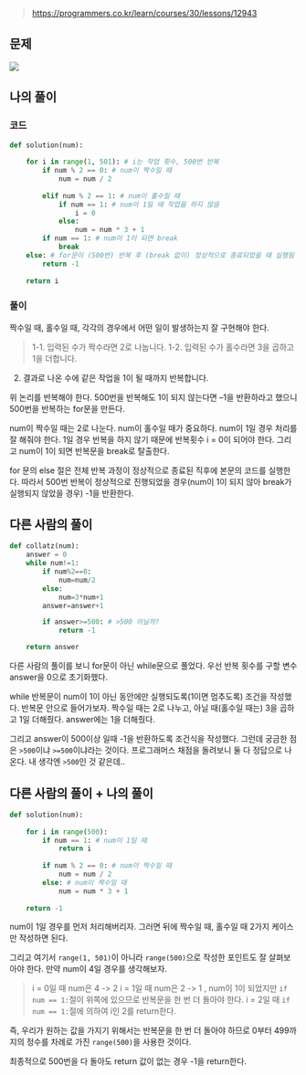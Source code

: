 > https://programmers.co.kr/learn/courses/30/lessons/12943

## 문제
![](https://images.velog.io/images/suasue/post/d36015de-95bc-4d99-ae26-315863023a77/%EC%BD%9C%EB%9D%BC%EC%B8%A0.png)

## 나의 풀이
### 코드
```python
def solution(num):
    
    for i in range(1, 501): # i는 작업 횟수, 500번 반복
        if num % 2 == 0: # num이 짝수일 때
            num = num / 2
                
        elif num % 2 == 1: # num이 홀수일 때
            if num == 1: # num이 1일 때 작업을 하지 않음
                i = 0 
            else:
                num = num * 3 + 1                
        if num == 1: # num이 1이 되면 break
            break
    else: # for문이 (500번) 반복 후 (break 없이) 정상적으로 종료되었을 때 실행됨
        return -1
    
    return i
```            

### 풀이
짝수일 때, 홀수일 때, 각각의 경우에서 어떤 일이 발생하는지 잘 구현해야 한다.

> 1-1. 입력된 수가 짝수라면 2로 나눕니다. 
1-2. 입력된 수가 홀수라면 3을 곱하고 1을 더합니다.
2. 결과로 나온 수에 같은 작업을 1이 될 때까지 반복합니다.

위 논리를 반복해야 한다. 500번을 반복해도 1이 되지 않는다면 –1을 반환하라고 했으니 500번을 반복하는 for문을 만든다.

num이 짝수일 때는 2로 나눈다.
num이 홀수일 때가 중요하다. num이 1일 경우 처리를 잘 해줘야 한다. 1일 경우 반복을 하지 않기 때문에 반복횟수 i = 0이 되어야 한다.
그리고 num이 1이 되면 반복문을 break로 탈출한다. 

for 문의 else 절은 전체 반복 과정이 정상적으로 종료된 직후에 본문의 코드를 실행한다. 따라서 500번 반복이 정상적으로 진행되었을 경우(num이 1이 되지 않아 break가 실행되지 않았을 경우) -1을 반환한다.


## 다른 사람의 풀이
```python
def collatz(num):
    answer = 0
    while num!=1:
        if num%2==0:
            num=num/2
        else:
            num=3*num+1
        answer=answer+1

        if answer>=500: # >500 아닐까?
            return -1

    return answer
```
다른 사람의 풀이를 보니 for문이 아닌 while문으로 풀었다. 
우선 반복 횟수를 구할 변수 answer을 0으로 초기화했다. 

while 반복문이 num이 1이 아닌 동안에만 실행되도록(1이면 멈추도록) 조건을 작성했다. 반복문 안으로 들어가보자. 짝수일 때는 2로 나누고, 아닐 때(홀수일 때는) 3을 곱하고 1일 더해줬다. answer에는 1을 더해줬다. 

그리고 answer이 500이상 일때 -1을 반환하도록 조건식을 작성했다.
그런데 궁금한 점은 `>500`이냐 `>=500`이냐라는 것이다. 프로그래머스 채점을 돌려보니 둘 다 정답으로 나온다. 내 생각엔 `>500`인 것 같은데..  

## 다른 사람의 풀이 + 나의 풀이
```python
def solution(num):
    
    for i in range(500):
        if num == 1: # num이 1일 때
            return i
        
        if num % 2 == 0: # num이 짝수일 때
            num = num / 2
        else: # num이 짝수일 때
            num = num * 3 + 1   
            
    return -1
```

num이 1일 경우를 먼저 처리해버리자. 그러면 뒤에 짝수일 때, 홀수일 때 2가지 케이스만 작성하면 된다. 

그리고 여기서 `range(1, 501)`이 아니라 `range(500)`으로 작성한 포인트도 잘 살펴보아야 한다. 만약 num이 4일 경우를 생각해보자. 

>i = 0일 때 num은 4 -> 2
i = 1일 때 num은 2 -> 1 , num이 1이 되었지만 `if num == 1:`절이 위쪽에 있으므로 반복문을 한 번 더 돌아야 한다.
i = 2일 때 `if num == 1:`절에 의하여 i인 2를 return한다. 

즉, 우리가 원하는 값을 가지기 위해서는 반복문을 한 번 더 돌아야 하므로 0부터 499까지의 정수를 차례로 가진 `range(500)`을 사용한 것이다.

최종적으로 500번을 다 돌아도 return 값이 없는 경우 -1을 return한다.